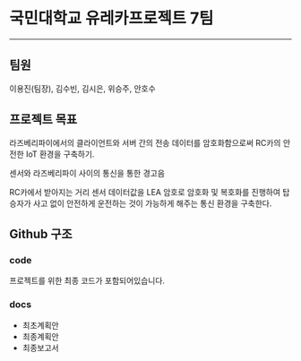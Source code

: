 # 국민대학교 유레카프로젝트 7팀

---

## 팀원

이용진(팀장), 김수빈, 김시은, 위승주, 안호수

## 프로젝트 목표

라즈베리파이에서의 클라이언트와 서버 간의 전송 데이터를 암호화함으로써 RC카의 안전한 IoT 환경을 구축하기.

센서와 라즈베리파이 사이의 통신을 통한 경고음

RC카에서 받아지는 거리 센서 데이터값을 LEA 암호로 암호화 및 복호화를 진행하여 탑승자가 사고 없이 안전하게 운전하는 것이 가능하게 해주는 통신 환경을 구축한다.

## Github 구조

### code

프로젝트를 위한 최종 코드가 포함되어있습니다. 

### docs

- 최초계획안
- 최종계획안
- 최종보고서